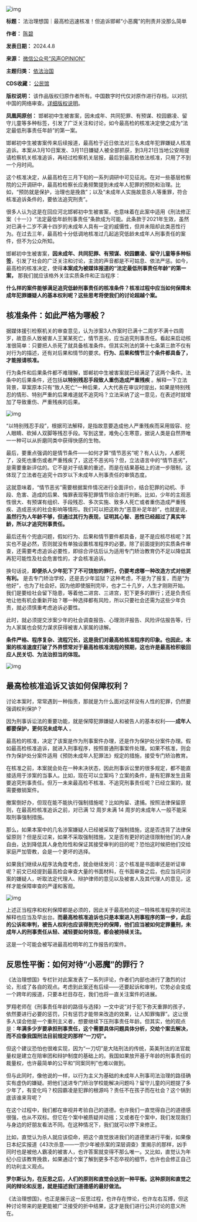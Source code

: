 ![img](https://chinadigitaltimes.net/chinese/files/2024/04/post-706633-66143fbb2fca3.)




**标题：** 法治理想国｜最高检迅速核准！但追诉邯郸“小恶魔”的刑责并没那么简单  

**作者：** [陈碧](https://chinadigitaltimes.net/space/风声OPINION)  

**发表日期：** 2024.4.8  

**来源：** [微信公众号“风声OPINION”](https://web.archive.org/web/https://mp.weixin.qq.com/s/KYcCxqM_pU6THE6FqaiXFA)  

**主题归类：** [依法治国](https://chinadigitaltimes.net/space/依法治国)  

**CDS收藏：** [公民馆](https://chinadigitaltimes.net/space/%E5%85%AC%E6%B0%91%E9%A6%86)  

**版权说明：** 该作品版权归原作者所有。中国数字时代仅对原作进行存档，以对抗中国的网络审查。[详细版权说明](https://chinadigitaltimes.net/chinese/copyright)。


**凤凰网原创：** 邯郸初中生被害案，因未成年、共同犯罪、有预谋、校园霸凌、留守儿童等多种标签，引发了广泛关注和讨论，如今最高检的核准决定使之成为“法定最低刑事责任年龄”的第一案。


邯郸初中生被害案传来后续报道，最高检于近日依法对三名未成年犯罪嫌疑人核准追诉。本案从3月10日案发、3月11日嫌疑人被全部抓获，到3月21日当地公安局提请检察机关核准追诉，再经过检察机关层报，最后到最高检依法核准，只用了不到一个月时间。


这个核准决定，从最高检在三月下旬的一系列调研中可见征兆。在对一些基层检察院的公开调研中，最高检检察长应勇频繁提到未成年人犯罪的预防和治理。比如，“预防就是保护，治理也是挽救”；以及“未成年人实施故意杀人等重罪，符合核准追诉条件的，要依法追究刑责”。


很多人认为这是在回应河北邯郸初中生被害案，也意味着在此案中适用《刑法修正案（十一）》“法定最低年龄刑事责任”条款成为可能。此条款于2021年生效，虽然对已满十二岁不满十四岁的未成年人具有一定的威慑性，但并未阻却此类恶性行为。在过去三年，最高检十分低调地核准过几起追究低龄未成年人刑事责任的案件，但不为公众所知。


邯郸初中生被害案，**因未成年、共同犯罪、有预谋、校园霸凌、留守儿童等多种标签**，引发了社会的广泛关注和讨论，主流的声音都是不可姑息、依法严惩。如今，最高检的核准决定，使得**本案成为被媒体报道的“法定最低刑事责任年龄”的第一案，** 那我们就应该格外关注实质条件和正当程序：


**什么样的案件能够满足追究低龄刑事责任的核准条件？核准过程中应当如何保障未成年犯罪嫌疑人的基本权利呢？这些思考将使我们的讨论超越个案。** 


核准条件：如此严格为哪般？
-------------


据媒体援引检察机关的审查意见，认为涉案3人作案时已满十二周岁不满十四周岁，故意杀人致被害人王某某死亡，情节恶劣，应当追究刑事责任。看起来启动核准很简单：只要把人杀死了就具备核准条件。但其实刑法的第十七条第三款不仅有对行为的描述，还有对后果和情节的要求。**行为、后果和情节三个条件都具备了，才能报请核准。** 


行为条件和后果条件都不难理解，邯郸初中生被害案就已经满足了这两个条件。法条中的后果条件，还包括**以特别残忍手段致人重伤造成严重残疾** 。解释一下立法背景，草案原本只有“致人死亡”一种后果，人大代表在审议时提出，如果是特别残忍的情形、特别严重的后果难道就不追究吗？立法采纳了这一意见，在表述时就增加了导致重伤、严重残疾的后果。


![img](https://chinadigitaltimes.net/chinese/files/2024/04/post-706633-66143fbb44acd.)


“以特别残忍手段”，根据司法解释，是指故意要造成他人严重残疾而采用毁容、挖人眼睛、砍掉人双脚等残忍手段。写到这里，难免心生寒意，据说人类是自然界唯一一种可以从折磨同类中获得快感的生物。


最后，要重点强调的是情节条件——如何才算“情节恶劣”呢？有人认为，人都死了，没死也重伤或者严重残疾了，这还不恶劣吗？但，立法语言中的“情节恶劣”，是需要重新评估的。它不是对于结果的重述，而是在结果基础上的进一步限制，这体现了立法者在追究十四岁以下未成年人刑事责任的审慎态度。


这就意味着，“情节恶劣”需要根据案件情况进行全面评价，结合犯罪的动机、手段、危害、造成的后果、悔罪表现等犯罪情节综合进行判断。比如，少年的主观恶性很大、有预谋有组织、手段残忍、多次实施、致多人死亡或者重伤造成严重残疾、造成恶劣的社会影响等情形。我们可以把这称为“恶意补足年龄”，也就是说，**虽然行为人年龄不够，但通过其行为表现，证明其心智、恶性已经超过了真实年龄，所以才追究刑事责任。** 


最后还有个兜底问题，假如行为、后果和情节要件都具备，是不是应核尽核呢？其实也不是必然，否则就没有单独设置核准程序的必要。除了前面提到的实质条件审查，还需要考虑追诉必要性，即综合评估后认为适用专门矫治教育仍不足以降低其再犯可能性及社会危害性的，才会核准追诉。


换句话说，**即便杀人少年犯下了不可饶恕的罪行，仍要考虑哪一种改造方式对他更有利。** 是去专门矫治学校，还是去少年监狱？这种考虑，不是为了报复，而是“为他好”，也为了社会好。因为他即使服刑完毕，也才二十几岁，人生才刚刚开始。我们是要给社会留下隐患，等着他二进宫、三进宫，犯下更多的罪行；还是负责任地让他有机会重新开始？哪一种选择都有风险，所以只要社会还需为这些少年负责，就必须慎重考虑追诉必要性。


此时，就必须提交涉案少年的社会调查报告、心理测评报告、风险评估报告等，行为人家属也会努力谋求获得被害人家属的谅解。


**条件严格、程序复杂、流程冗长，这是我们对最高检核准程序的印象。也因此，本案的核准速度打破了外界惯常对于最高检核准流程的预期，这也许是最高检积极回应人民关切、为法治担当的体现。** 


![img](https://chinadigitaltimes.net/chinese/files/2024/04/post-706633-66143fbb5cad9.)


最高检核准追诉又该如何保障权利？
----------------


讨论本案时，常常遇到一种指责，那就是为什么面对这样没有人性的犯罪，仍然要强调权利保护？


因为刑事诉讼法的重要功能，就是保障犯罪嫌疑人和被告人的基本权利——**成年人都要保护，更何况未成年人** 。


最高检的核准，决定了该案是作为刑事案件办理，还是作为保护处分案件办理。假如最高检核准追诉，就进入刑事程序，按照普通刑事案件处理。如果不核准，则会作为保护处分案件适用《预防未成年人犯罪法》规定的措施，接受专门矫治教育。


在核准之前，本案就会处在一种未决状态，因此刑事诉讼里的很多规定，都不能直接适用于涉案的当事人。比如，现在可以立案吗？立案的条件，是有犯罪发生且需要追究刑事责任。但万一未来最高检不核准、不追究刑事责任呢？已经立案的，就需要撤销案件。


撤案倒好办，但现在能不能执行强制措施呢？比如拘留、逮捕。按照法律保留原则，在最高检核准追诉之前，对已满 12 周岁未满 14 周岁的未成年人一般不能采取刑事强制措施。


那么，如果本案中的几名涉案嫌疑人已经被采取了强制措施，这是否违背了法律保留原则？但是反过来，如果不采取强制措施，又是否有更好的途径限制他们的人身自由，达到降低其人身危险性和保证其接受审判的目的呢？恐怕这时候把他们交给家庭严加管教，会是一个更坏的选择。


如果我们继续从程序法角度考虑，就会继续发问：这个核准是书面审还是听证审呢？前文已经提到最高检会审查大量的书面材料，在书面审查之后，也应当讯问涉案的嫌疑人，听取法定代理人、辩护律师的意见以及被害人及其代理人的意见，这样才能保障审查的严谨和客观。


![img](https://chinadigitaltimes.net/chinese/files/2024/04/post-706633-66143fbb71577.)


上述正当程序和权利保障都是必须的，因此关于最高检的这一特殊核准程序的司法解释也应当及早出台。**而最高检核准追诉也只是本案进入刑事程序的第一步，此后的公诉和审判，被告人权利也应该得到充分的保障，他们应当被如何定罪量刑，未成年人的刑事责任从轻、减轻要如何体现，都会被持续关注。** 


这是一个可能会被写进最高检明年的工作报告的案件。


反思性平衡：如何对待“小恶魔”的罪行？
-------------------


《法治理想国》专栏针对此案发表了一系列评论，作者们内部也进行了激烈的讨论，形成了各自的观点。考虑到此案还有后续——还要起诉和审判，它势必会变成一个跨年的报道，只要本栏目存在，我们也将一直关注案件的进展。


罗翔老师在《刑事责任年龄的路径与选择》一文中说“对于犯下弥天重罪的孩子，依然要进行必要的惩罚，只有惩罚才能带来改造的效果，让人知罪悔罪”。这让很多人误会他是一个重刑主义者，想要继续下压刑事责任年龄。但其实，他的观点是：**年满多少岁要承担刑事责任，这个需要具体问题具体分析，交给个案去解决，而不应像我国刑法目前规定的那样“一刀切”。** 


但这个建议恐怕也很难实现，因为“一刀切”是大陆刑法的传统，英美刑法的法官裁量权是建立在陪审团和辩护制度的基础上的。我国如果放开基于年龄的刑事责任的裁量权，也许最简单的公平和“同案同判”也难以做到。


但与此同时，像他说的一样，以行为主义为基础的未成年人刑事司法治理的路径确实有虚伪的嫌疑。把他们送进专门矫治学校能解决问题吗？留守儿童的问题提了多少年了，有变化吗？校园霸凌是犯罪的根源吗？责任不在孩子而在社会？这个锅到底该谁来背呢？


在这个过程中，我们都在审视并考验自己的道德。也许我们一直觉得自己的道德感很强，也从不双标。但它在个案中被质疑并动摇；又或者在个案中，我们发现我们与身边的好朋友看法不同。在这种情况下，我们就可以停下来修正。


比如，直觉认为杀人就应该偿命，把这个直觉放进我们的道德里进行平衡，如果像日本纪实报道《43次杀意——一宗少年被杀案的深层调查》里揭示的那样，凶手同时也是被他人霸凌的被害人，也许答案就变得不那么唯一。又比如，直觉认为年纪小应该教育挽救，如果通过个案了解到更多不忍卒视的细节，也许也会修正自己的功利主义观点。


**罗尔斯认为，在反思之后，人们的原则和直觉会达到一种平衡。这种原则和直觉之间的辩论和反思，就是描述我们道德感的最好做法。** 


《法治理想国》，也正是展示这一反思过程，也许存在悖论，也许左右互搏，但这种讨论带来的是更能被广泛接受的折中结果，这才是我们进行公共讨论的意义所在。


